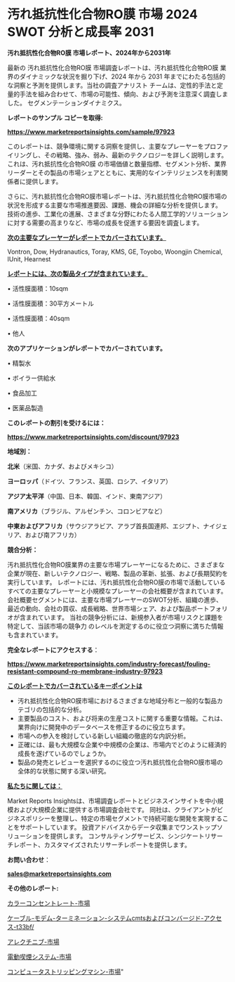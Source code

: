 # 汚れ抵抗性化合物RO膜 市場 2024 SWOT 分析と成長率 2031

<strong>汚れ抵抗性化合物RO膜 市場レポート、2024年から2031年</strong>

最新の 汚れ抵抗性化合物RO膜 市場調査レポートは、汚れ抵抗性化合物RO膜 業界のダイナミックな状況を掘り下げ、2024 年から 2031 年までにわたる包括的な洞察と予測を提供します。当社の調査アナリスト チームは、定性的手法と定量的手法を組み合わせて、市場の可能性、傾向、および予測を注意深く調査しました。 セグメンテーションダイナミクス。



<strong>レポートのサンプル コピーを取得:</strong> <a href=https://www.marketreportsinsights.com/sample/97923>

<strong><u>https://www.marketreportsinsights.com/sample/97923</u></strong></a>

このレポートは、競争環境に関する洞察を提供し、主要なプレーヤーをプロファイリングし、その戦略、強み、弱み、最新のテクノロジーを詳しく説明します。 これは、汚れ抵抗性化合物RO膜 の市場価値と数量指標、セグメント分析、業界リーダーとその製品の市場シェアとともに、実用的なインテリジェンスを利害関係者に提供します。

さらに、汚れ抵抗性化合物RO膜市場レポートは、汚れ抵抗性化合物RO膜市場の状況を形成する主要な市場推進要因、課題、機会の詳細な分析を提供します。 技術の進歩、工業化の進展、さまざまな分野にわたる人間工学的ソリューションに対する需要の高まりなど、市場の成長を促進する要因を調査します。



<strong><u>次の主要なプレーヤーがレポートでカバーされています。</u></strong>

Vontron, Dow, Hydranautics, Toray, KMS, GE, Toyobo, Woongjin Chemical, IUnit, Hearnest



<strong><u><b>レポートには、次の製品タイプが含まれています。</b></u></strong>

• 活性膜面積：10sqm

• 活性膜面積：30平方メートル

• 活性膜面積：40sqm

• 他人



<strong><b>次のアプリケーションがレポートでカバーされています。</b></strong>

• 精製水

• ボイラー供給水

• 食品加工

• 医薬品製造



<strong><b>このレポートの割引を受けるには：</b></strong><a href=https://www.marketreportsinsights.com/discount/97923>

<strong><u>https://www.marketreportsinsights.com/discount/97923</u></strong></a>



<strong>地域別：</strong>



<strong>北米</strong>（米国、カナダ、およびメキシコ）



<strong>ヨーロッパ</strong>（ドイツ、フランス、英国、ロシア、イタリア）



<strong>アジア太平洋</strong>（中国、日本、韓国、インド、東南アジア）



<strong>南アメリカ</strong>（ブラジル、アルゼンチン、コロンビアなど）



<strong>中東およびアフリカ</strong>（サウジアラビア、アラブ首長国連邦、エジプト、ナイジェリア、および南アフリカ）



<strong>競合分析：</strong>

汚れ抵抗性化合物RO膜業界の主要な市場プレーヤーになるために、さまざまな企業が現在、新しいテクノロジー、戦略、製品の革新、拡張、および長期契約を実行しています。 レポートには、汚れ抵抗性化合物RO膜の市場で活動しているすべての主要なプレーヤーと小規模なプレーヤーの会社概要が含まれています。 会社概要セグメントには、主要な市場プレーヤーのSWOT分析、組織の進歩、最近の動向、会社の買収、成長戦略、世界市場シェア、および製品ポートフォリオが含まれています。 当社の競争分析には、新規参入者が市場リスクと課題を特定して、当該市場の競争力 のレベルを測定するのに役立つ洞察に満ちた情報も含まれています。



<strong>完全なレポートにアクセスする</strong>：

<a href=https://www.marketreportsinsights.com/industry-forecast/fouling-resistant-compound-ro-membrane-industry-97923>

<strong><u>https://www.marketreportsinsights.com/industry-forecast/fouling-resistant-compound-ro-membrane-industry-97923</u></strong></a>



<strong><u><b>このレポートでカバーされているキーポイントは</b></u></strong>
<ul>
  <li>汚れ抵抗性化合物RO膜市場におけるさまざまな地域分布と一般的な製品カテゴリの包括的な分析。</li>
  <li>主要製品のコスト、および将来の生産コストに関する重要な情報。これは、業界向けに開発中のデータベースを修正するのに役立ちます。</li>
  <li>市場への参入を検討している新しい組織の徹底的な内訳分析。</li>
  <li>正確には、最も大規模な企業や中規模の企業は、市場内でどのように経済的成長を遂げているのでしょうか。</li>
  <li>製品の発売とレビューを選択するのに役立つ汚れ抵抗性化合物RO膜市場の全体的な状態に関する深い研究。</li>
</ul>


<strong><u><b>私たちに関しては：</b></u></strong>

Market Reports Insightsは、市場調査レポートとビジネスインサイトを中小規模および大規模企業に提供する市場調査会社です。 同社は、クライアントがビジネスポリシーを整理し、特定の市場セグメントで持続可能な開発を実現することをサポートしています。 投資アドバイスからデータ収集までワンストップソリューションを提供します。 コンサルティングサービス、シンジケートリサーチレポート、カスタマイズされたリサーチレポートを提供します。



<strong><b>お問い合わせ</b></strong>：

<a href=mailto:sales@marketreportsinsights.com>

<strong><u>sales@marketreportsinsights.com</u></strong></a>



<strong>その他のレポート:</strong>

<a href=https://www.linkedin.com/pulse/カラーコンセントレート-市場-2030-年までの需要に焦点を当てた-2023-fvacf/>カラーコンセントレート-市場</a>

<a href=https://www.linkedin.com/pulse/ケーブル-モデム-ターミネーション-システムcmtsおよびコンバージド-アクセス-t33bf/>ケーブル-モデム-ターミネーション-システムcmtsおよびコンバージド-アクセス-t33bf/</a>

<a href=https://www.linkedin.com/pulse/アレクチニブ-市場-2023-swot-分析と最新イノベーション-2030-wbeof/>アレクチニブ-市場</a>

<a href=https://www.linkedin.com/pulse/電動喫煙システム-市場-2023-年のダイナミクスとビジネストレンド-2030-2lnsf/>電動喫煙システム-市場</a>

<a href=https://www.linkedin.com/pulse/コンピュータストリッピングマシン-市場-2023-総利益と主要ベンダー-2030-l2gff/>コンピュータストリッピングマシン-市場</a>"

